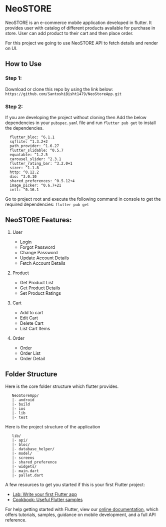 # NeoSTORE

NeoSTORE is an e-commerce mobile application developed in flutter. It provides user with catalog of different products available for purchase in store. User can add product to their cart and then place order. 

For this project we going to use NeoSTORE API to fetch details and render on UI.

## How to Use

### Step 1:
Download or clone this repo by using the link below:
`https://github.com/SantoshiBisht1479/NeoStoreApp.git`

### Step 2:
If you are developing the project without cloning then
Add the below dependencies in your `pubspec.yaml` file and run `flutter pub get` to install the dependencies.

```
  flutter_bloc: ^6.1.1
  sqflite: ^1.3.2+2
  path_provider: ^1.6.27
  flutter_slidable: ^0.5.7
  equatable: ^1.2.5
  carousel_slider: ^2.3.1
  flutter_rating_bar: ^3.2.0+1
  sizer: ^1.1.8
  http: ^0.12.2
  dio: ^3.0.10
  shared_preferences: ^0.5.12+4
  image_picker: ^0.6.7+21
  intl: ^0.16.1
  ```

Go to project root and execute the following command in console to get the required dependencies:
`flutter pub get`

## NeoSTORE Features:
1. User
    - Login
    - Forgot Password
    - Change Password
    - Update Account Details
    - Fetch Account Details
     
2. Product
     - Get Product List
     - Get Product Details
     - Set Product Ratings
     
3. Cart
     - Add to cart
     - Edit Cart
     - Delete Cart
     - List Cart Items
     
4. Order
     - Order
     - Order List
     - Order Detail
     
## Folder Structure

Here is the core folder structure which flutter provides.
``` 
   NeoStoreApp/
   |- android
   |- build
   |- ios
   |- lib
   |- test
```

Here is the project structure of the application
```
   lib/
   |- api/
   |- bloc/
   |- database_helper/
   |- model/
   |- screens
   |- shared_preference
   |- widgets/
   |- main.dart
   |- pallet.dart
```


A few resources to get you started if this is your first Flutter project:

- [Lab: Write your first Flutter app](https://flutter.dev/docs/get-started/codelab)
- [Cookbook: Useful Flutter samples](https://flutter.dev/docs/cookbook)

For help getting started with Flutter, view our
[online documentation](https://flutter.dev/docs), which offers tutorials,
samples, guidance on mobile development, and a full API reference.
